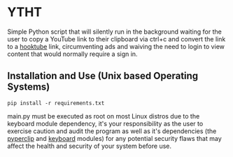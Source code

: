 # YTHT
Simple Python script that will silently run in the background waiting for the user to copy a YouTube link to their clipboard via ctrl+c and convert the link to a [hooktube](https://hooktube.com) link, circumventing ads and waiving the need to login to view content that would normally require a sign in. 
## Installation and Use (Unix based Operating Systems) 
`pip install -r requirements.txt`

main.py must be executed as root on most Linux distros due to the keyboard module dependency, it's your responsibility as the user to exercise caution and audit the program as well as it's dependencies (the [pyperclip](https://github.com/asweigart/pyperclip) and [keyboard](https://github.com/boppreh/keyboard) modules) for any potential security flaws that may affect the health and security of your system before use.
